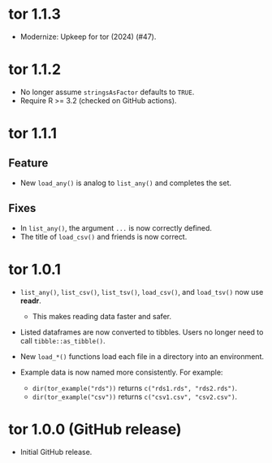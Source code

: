 <!-- NEWS.md is maintained by https://cynkra.github.io/fledge, do not edit -->

# tor 1.1.3

* Modernize: Upkeep for tor (2024) (#47).

# tor 1.1.2

* No longer assume `stringsAsFactor` defaults to `TRUE`.
* Require R >= 3.2 (checked on GitHub actions).

# tor 1.1.1

## Feature

* New `load_any()` is analog to `list_any()` and completes the set.

## Fixes

* In `list_any()`, the argument `...` is now correctly defined.
* The title of `load_csv()` and friends is now correct.

# tor 1.0.1

* `list_any()`, `list_csv()`, `list_tsv()`, `load_csv()`, and `load_tsv()` now use __readr__.
  * This makes reading data faster and safer.

* Listed dataframes are now converted to tibbles. Users no longer need to call `tibble::as_tibble()`.
    
* New `load_*()` functions load each file in a directory into an environment.

* Example data is now named more consistently. For example:
    * `dir(tor_example("rds"))` returns `c("rds1.rds", "rds2.rds")`.
    * `dir(tor_example("csv"))` returns `c("csv1.csv", "csv2.csv")`.

# tor 1.0.0 (GitHub release)

* Initial GitHub release.
